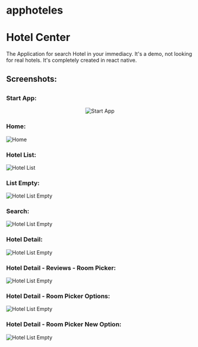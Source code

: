 # apphoteles

<h1>Hotel Center</h1>
The Application for search Hotel in your immediacy. It's a demo, not looking for real hotels.
It's completely created in react native.
<h2>Screenshots:<h2>

<h3>Start App:</h3>
<div style="text-align:center">
  
![Start App](https://i.imgur.com/UyhY4Fp.png)

</div>


<h3>Home:</h3>

![Home](https://i.imgur.com/XKGLx0c.png)

<h3>Hotel List:</h3>

![Hotel List](https://i.imgur.com/R6Vx42m.png)

<h3>List Empty:</h3>

![Hotel List Empty](https://i.imgur.com/SIZrxB9.png)

<h3>Search:</h3>

![Hotel List Empty](https://i.imgur.com/lJ42lTo.png)

<h3>Hotel Detail:</h3>

![Hotel List Empty](https://i.imgur.com/Pt9r4Wr.png)

<h3>Hotel Detail - Reviews - Room Picker:</h3>

![Hotel List Empty](https://i.imgur.com/s92V4dI.png)

<h3>Hotel Detail - Room Picker Options:</h3>

![Hotel List Empty](https://i.imgur.com/iIMYo2q.png)

<h3>Hotel Detail - Room Picker New Option:</h3>

![Hotel List Empty](https://i.imgur.com/59NskS8.png)




